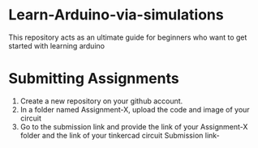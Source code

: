 # Learn-Arduino-via-simulations
This repository acts as an ultimate guide for beginners who want to get started with learning arduino

# Submitting Assignments
1. Create a new repository on your github account.
2. In a folder named Assignment-X, upload the code and image of your circuit
3. Go to the submission link and provide the link of your Assignment-X folder and the link of your tinkercad circuit
Submission link-
